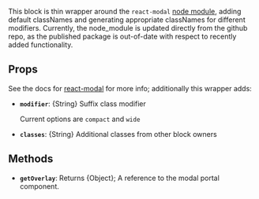 <div data-ff_container-modal=""></div>


This block is thin wrapper around the `react-modal` [node module](https://github.com/reactjs/react-modal), adding default classNames and generating appropriate classNames for different modifiers. Currently, the node_module is updated directly from the github repo, as the published package is out-of-date with respect to recently added functionality.

## Props
See the docs for [react-modal](https://github.com/reactjs/react-modal) for more info; additionally this wrapper adds:

- **`modifier`**: {String} Suffix class modifier
     
    Current options are `compact` and `wide`
    
- **`classes`**: {String} Additional classes from other block owners

## Methods

- **`getOverlay`**: Returns {Object}; A reference to the modal portal component.

